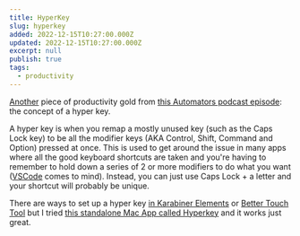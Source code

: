 ```yaml
---
title: HyperKey
slug: hyperkey
added: 2022-12-15T10:27:00.000Z
updated: 2022-12-15T10:27:00.000Z
excerpt: null
publish: true
tags:
  - productivity
---
```


[Another](/brett-terpstras-searchlink/) piece of productivity gold from [this Automators podcast episode](https://www.relay.fm/automators/116): the concept of a hyper key.

A hyper key is when you remap a mostly unused key (such as the Caps Lock key) to be all the modifier keys (AKA Control, Shift, Command and Option) pressed at once. This is used to get around the issue in many apps where all the good keyboard shortcuts are taken and you're having to remember to hold down a series of 2 or more modifiers to do what you want ([VSCode](https://code.visualstudio.com) comes to mind). Instead, you can just use Caps Lock + a letter and your shortcut will probably be unique. 

There are ways to set up a hyper key [in Karabiner Elements](https://brettterpstra.com/2017/06/15/a-hyper-key-with-karabiner-elements-full-instructions/) or [Better Touch Tool](https://www.macsparky.com/blog/2021/02/hyper-key-via-bettertouchtool/) but I tried [this standalone Mac App called Hyperkey](https://hyperkey.app/) and it works just great.


